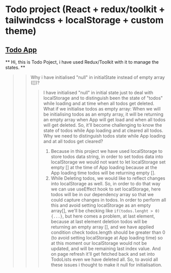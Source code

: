 # Todo project (React + redux/toolkit + tailwindcss + localStorage + custom theme)

## **[Todo App](https://devmsrajput.github.io/react-todo/)**

** Hi, this is Todo Poject, i have used Redux/Toolkit with it to manage the states. **
> > Why i have initialised "null" in initialState instead of empty array ([])?
> > > I have initialised "null" in initial state just to deal with localStorage and to distinguish been the state of "todos" while loading and at time when all todos get deleted.
> > > What if we initialise todos as empty array: When we will be initialising todos as an empty array, it will be returning an empty array when App will get load and when all todos will get deleted. So, it'll become challenging to know the state of todos while App loading and at cleared all todos.
> > Why we need to distinguish todos state while App loading and at all todos get cleared?
> > > 1. Because in this project we have used localStorage to store todos data string, in order to set todos data into localStorage we would not want to let localStorage set empty [] at the time of App loading because at the App loading time todos will be returning empty [].
> > > 2. While Deleting todos, we would like to reflect changes into localStorage as well. So, in order to do that way we can use useEffect hook to set localStorage, here todos will be in our dependency array so that we could capture changes in todos. In order to perform all this and avoid setting localStorage as an empty array[], we'll be checking like ```if(todos.lenght > 0){...}```, but here comes a problem, at last element, because at last element deletion todos will be returning an empty array [], and we have applied condition check todos.length should be greater than 0 (to avoid setting localStorage at App loading time) so at this moment our localStorage would not be updated, and will be remaining last index value. And on page refresh it'll get fetched back and set into TodoLists even we have deleted all.
> > So, to avoid all these issues i thought to make it null for initialisation.
